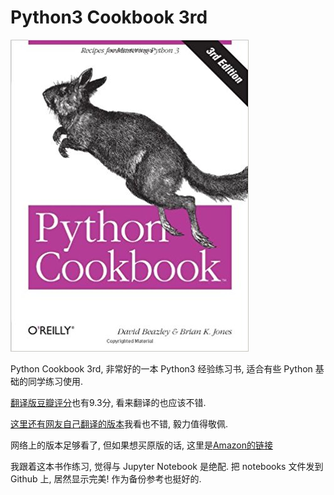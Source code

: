 # Python3 Cookbook 3rd

![img](img/PythonCookbook.jpg)

Python Cookbook 3rd, 非常好的一本 Python3 经验练习书, 适合有些 Python 基础的同学练习使用.

[翻译版豆瓣评分](https://book.douban.com/subject/26381341/)也有9.3分, 看来翻译的也应该不错.

[这里还有网友自己翻译的版本](https://github.com/yidao620c/python3-cookbook)我看也不错, 毅力值得敬佩.

网络上的版本足够看了, 但如果想买原版的话, 这里是[Amazon的链接](https://www.amazon.com/Python-Cookbook-Third-David-Beazley/dp/1449340377/ref=asc_df_1449340377/?tag=hyprod-20&linkCode=df0&hvadid=312176709100&hvpos=1o1&hvnetw=g&hvrand=1891551030246512263&hvpone=&hvptwo=&hvqmt=&hvdev=c&hvdvcmdl=&hvlocint=&hvlocphy=9032184&hvtargid=pla-433802587563&psc=1&tag=&ref=&adgrpid=60258872537&hvpone=&hvptwo=&hvadid=312176709100&hvpos=1o1&hvnetw=g&hvrand=1891551030246512263&hvqmt=&hvdev=c&hvdvcmdl=&hvlocint=&hvlocphy=9032184&hvtargid=pla-433802587563)

我跟着这本书作练习, 觉得与 Jupyter Notebook 是绝配. 把 notebooks 文件发到 Github 上, 居然显示完美! 作为备份参考也挺好的.

